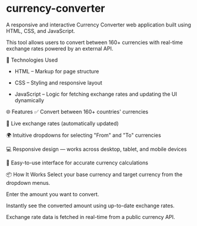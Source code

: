 ﻿# currency-converter
A responsive and interactive Currency Converter web application built using HTML, CSS, and JavaScript.

This tool allows users to convert between 160+ currencies with real-time exchange rates powered by an external API.

🔧 Technologies Used
- HTML – Markup for page structure

- CSS – Styling and responsive layout

- JavaScript – Logic for fetching exchange rates and updating the UI dynamically

🌐 Features
✅ Convert between 160+ countries' currencies

🔁 Live exchange rates (automatically updated)

🌍 Intuitive dropdowns for selecting "From" and "To" currencies

💻 Responsive design — works across desktop, tablet, and mobile devices

🧮 Easy-to-use interface for accurate currency calculations

📦 How It Works
Select your base currency and target currency from the dropdown menus.

Enter the amount you want to convert.

Instantly see the converted amount using up-to-date exchange rates.

Exchange rate data is fetched in real-time from a public currency API.
